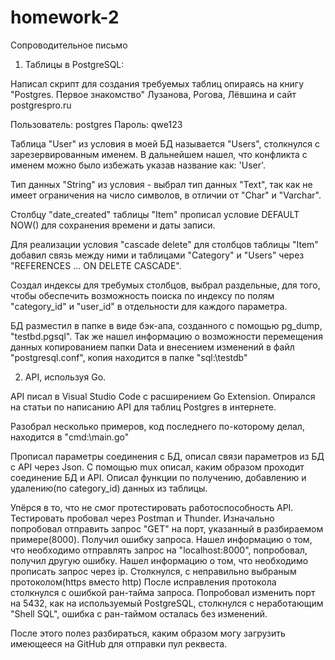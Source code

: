 # homework-2

Сопроводительное письмо

1. Таблицы в PostgreSQL:

Написал скрипт для создания требуемых таблиц опираясь на книгу  "Postgres. Первое знакомство" Лузанова, Рогова, Лёвшина 
и сайт postgrespro.ru

Пользователь: postgres
Пароль: qwe123

Таблица "User" из условия в моей БД называется "Users", столкнулся с зарезервированным именем. В дальнейшем нашел, 
что конфликта с именем можно было избежать указав название как: 'User'.

Тип данных "String" из условия - выбрал тип данных "Text", так как не имеет ограничения на число символов, в отличии от
"Char" и "Varchar".

Столбцу "date_created" таблицы "Item" прописал условие DEFAULT NOW() для сохранения времени и даты записи.

Для реализации условия "cascade delete" для столбцов таблицы "Item" добавил связь между ними и таблицами "Category" и "Users"
через "REFERENCES ... ON DELETE CASCADE".

Создал индексы для требумых столбцов, выбрал раздельные, для того, чтобы обеспечить возможность поиска по индексу
по полям "category_id" и "user_id" в отдельности для каждого параметра. 

БД разместил в папке в виде бэк-апа, созданного с помощью pg_dump, "testbd.pgsql". Так же нашел информацию о возможности
перемещения данных копированием папки Data и внесением изменений в файл "postgresql.conf", копия находится в папке "sql:\testdb\"

2. API, используя Go.

API писал в Visual Studio Code с расширением Go Extension. Опирался на статьи по написанию API для таблиц Postgres в интернете.

Разобрал несколько примеров, код последнего по-которому делал, находится в "cmd:\main.go"

Прописал параметры соединения с БД, описал связи параметров из БД с API через Json. С помощью mux описал, каким образом проходит
соединение БД и API.
Описал функции по получению, добавлению и удалению(по category_id) данных из таблицы.

Упёрся в то, что не смог протестировать работоспособность API. Тестировать пробовал через Postman и Thunder. 
Изначально попробовал отправить запрос "GET" на порт, указанный в разбираемом примере(8000). Получил ошибку запроса.
Нашел информацию о том, что необходимо отправлять запрос на "localhost:8000", попробовал, получил другую ошибку. 
Нашел информацию о том, что необходимо прописать запрос через ip. Столкнулся, с неправильно выбраным протоколом(https вместо http)
После исправления протокола столкнулся с ошибкой ран-тайма запроса. Попробовал изменить порт на 5432, как на используемый
PostgreSQL, столкнулся с неработающим "Shell SQL", ошибка с ран-таймом осталась без изменений. 

После этого полез разбираться, каким образом могу загрузить имеющееся на GitHub для отправки пул реквеста.
